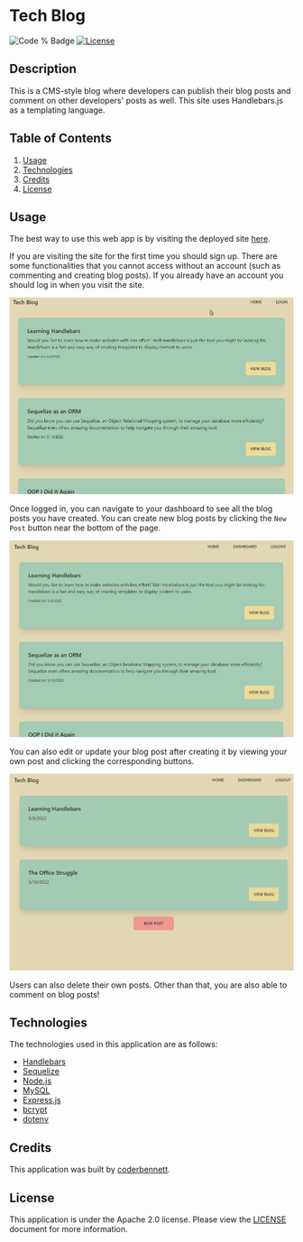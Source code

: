 # **Tech Blog**
![Code % Badge](https://img.shields.io/github/languages/top/coderbennett/tech-blog) [![License](https://img.shields.io/badge/License-Apache_2.0-blue.svg)](https://opensource.org/licenses/Apache-2.0)

## **Description**
This is a CMS-style blog where developers can publish their blog posts and comment on other developers' posts as well. This site uses Handlebars.js as a templating language.

## **Table of Contents**
1. [Usage](#usage)
2. [Technologies](#technologies)
3. [Credits](#credits)
4. [License](#license)

## **Usage**
The best way to use this web app is by visiting the deployed site <a href="https://joeys-tech-blog.herokuapp.com/" target="_blank">here</a>.

If you are visiting the site for the first time you should sign up. There are some functionalities that you cannot access without an account (such as commenting and creating blog posts). If you already have an account you should log in when you visit the site.

![Animation of user logging in and viewing a blog post](media/login.gif)

Once logged in, you can navigate to your dashboard to see all the blog posts you have created. You can create new blog posts by clicking the `New Post` button near the bottom of the page.

![Animation of user creating a new blog post](media/newPost.gif)

You can also edit or update your blog post after creating it by viewing your own post and clicking the corresponding buttons.

![Animation of user editing and deleting a post](media\editDeletePost.gif)

Users can also delete their own posts. Other than that, you are also able to comment on blog posts!

## **Technologies**
The technologies used in this application are as follows:
* [Handlebars](https://handlebarsjs.com/)
* [Sequelize](https://sequelize.org/)
* [Node.js](https://nodejs.org/en/)
* [MySQL](https://www.mysql.com/)
* [Express.js](https://expressjs.com/)
* [bcrypt](https://www.npmjs.com/package/bcrypt)
* [dotenv](https://www.npmjs.com/package/dotenv)

## **Credits**
This application was built by [coderbennett](https://github.com/coderbennett).

## **License**
This application is under the Apache 2.0 license. Please view the [LICENSE](LICENSE.txt) document for more information.